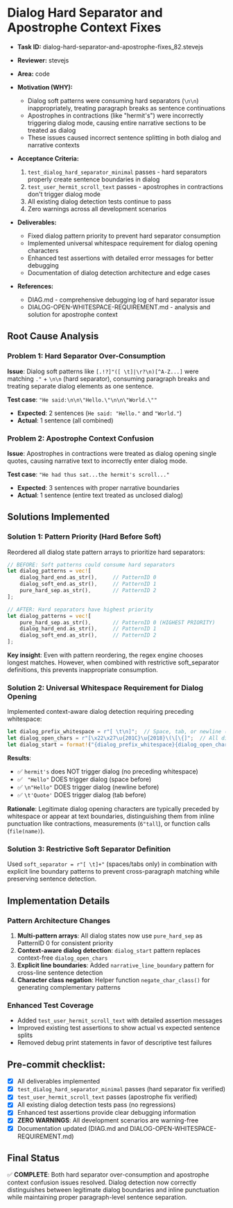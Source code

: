 # Dialog Hard Separator and Apostrophe Context Fixes

* **Task ID:** dialog-hard-separator-and-apostrophe-fixes_82.stevejs
* **Reviewer:** stevejs  
* **Area:** code
* **Motivation (WHY):**
  - Dialog soft patterns were consuming hard separators (`\n\n`) inappropriately, treating paragraph breaks as sentence continuations
  - Apostrophes in contractions (like "hermit's") were incorrectly triggering dialog mode, causing entire narrative sections to be treated as dialog
  - These issues caused incorrect sentence splitting in both dialog and narrative contexts

* **Acceptance Criteria:**
  1. `test_dialog_hard_separator_minimal` passes - hard separators properly create sentence boundaries in dialog
  2. `test_user_hermit_scroll_text` passes - apostrophes in contractions don't trigger dialog mode
  3. All existing dialog detection tests continue to pass
  4. Zero warnings across all development scenarios

* **Deliverables:**
  - Fixed dialog pattern priority to prevent hard separator consumption
  - Implemented universal whitespace requirement for dialog opening characters
  - Enhanced test assertions with detailed error messages for better debugging
  - Documentation of dialog detection architecture and edge cases

* **References:**
  - DIAG.md - comprehensive debugging log of hard separator issue
  - DIALOG-OPEN-WHITESPACE-REQUIREMENT.md - analysis and solution for apostrophe context

## Root Cause Analysis

### Problem 1: Hard Separator Over-Consumption
**Issue**: Dialog soft patterns like `[.!?]"([ \t]|\r?\n)[^A-Z...]` were matching `."` + `\n\n` (hard separator), consuming paragraph breaks and treating separate dialog elements as one sentence.

**Test case**: `"He said:\n\n\"Hello.\"\n\n\"World.\""`
- **Expected**: 2 sentences (`He said: "Hello."` and `"World."`)  
- **Actual**: 1 sentence (all combined)

### Problem 2: Apostrophe Context Confusion  
**Issue**: Apostrophes in contractions were treated as dialog opening single quotes, causing narrative text to incorrectly enter dialog mode.

**Test case**: `"He had thus sat...the hermit's scroll..."`
- **Expected**: 3 sentences with proper narrative boundaries
- **Actual**: 1 sentence (entire text treated as unclosed dialog)

## Solutions Implemented

### Solution 1: Pattern Priority (Hard Before Soft)
Reordered all dialog state pattern arrays to prioritize hard separators:

```rust
// BEFORE: Soft patterns could consume hard separators
let dialog_patterns = vec![
    dialog_hard_end.as_str(),     // PatternID 0
    dialog_soft_end.as_str(),     // PatternID 1  
    pure_hard_sep.as_str(),       // PatternID 2
];

// AFTER: Hard separators have highest priority
let dialog_patterns = vec![
    pure_hard_sep.as_str(),       // PatternID 0 (HIGHEST PRIORITY)
    dialog_hard_end.as_str(),     // PatternID 1
    dialog_soft_end.as_str(),     // PatternID 2
];
```

**Key insight**: Even with pattern reordering, the regex engine chooses longest matches. However, when combined with restrictive soft_separator definitions, this prevents inappropriate consumption.

### Solution 2: Universal Whitespace Requirement for Dialog Opening
Implemented context-aware dialog detection requiring preceding whitespace:

```rust
let dialog_prefix_whitespace = r"[ \t\n]";  // Space, tab, or newline (\r omitted - Windows \r\n has \n)
let dialog_open_chars = r"[\x22\x27\u{201C}\u{2018}\(\[\{]";  // All dialog opening characters
let dialog_start = format!("{dialog_prefix_whitespace}{dialog_open_chars}");
```

**Results**:
- ✅ `hermit's` does NOT trigger dialog (no preceding whitespace)
- ✅ ` "Hello"` DOES trigger dialog (space before)
- ✅ `\n"Hello"` DOES trigger dialog (newline before)
- ✅ `\t'Quote'` DOES trigger dialog (tab before)

**Rationale**: Legitimate dialog opening characters are typically preceded by whitespace or appear at text boundaries, distinguishing them from inline punctuation like contractions, measurements (`6"tall`), or function calls (`file(name)`).

### Solution 3: Restrictive Soft Separator Definition
Used `soft_separator = r"[ \t]+"` (spaces/tabs only) in combination with explicit line boundary patterns to prevent cross-paragraph matching while preserving sentence detection.

## Implementation Details

### Pattern Architecture Changes
1. **Multi-pattern arrays**: All dialog states now use `pure_hard_sep` as PatternID 0 for consistent priority
2. **Context-aware dialog detection**: `dialog_start` pattern replaces context-free `dialog_open_chars`  
3. **Explicit line boundaries**: Added `narrative_line_boundary` pattern for cross-line sentence detection
4. **Character class negation**: Helper function `negate_char_class()` for generating complementary patterns

### Enhanced Test Coverage
- Added `test_user_hermit_scroll_text` with detailed assertion messages
- Improved existing test assertions to show actual vs expected sentence splits
- Removed debug print statements in favor of descriptive test failures

## Pre-commit checklist:
- [x] All deliverables implemented
- [x] `test_dialog_hard_separator_minimal` passes (hard separator fix verified)
- [x] `test_user_hermit_scroll_text` passes (apostrophe fix verified)  
- [x] All existing dialog detection tests pass (no regressions)
- [x] Enhanced test assertions provide clear debugging information
- [x] **ZERO WARNINGS**: All development scenarios are warning-free
- [x] Documentation updated (DIAG.md and DIALOG-OPEN-WHITESPACE-REQUIREMENT.md)

## Final Status
✅ **COMPLETE**: Both hard separator over-consumption and apostrophe context confusion issues resolved. Dialog detection now correctly distinguishes between legitimate dialog boundaries and inline punctuation while maintaining proper paragraph-level sentence separation.